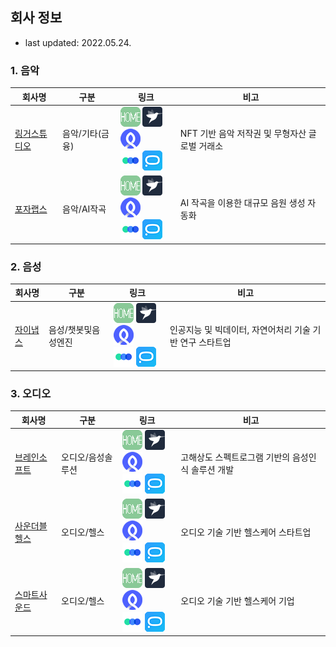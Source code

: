 ## 회사 정보

- last updated: 2022.05.24.



### 1. 음악

| 회사명       | 구분            | 링크                                                         | 비고                                           |
| ------------ | --------------- | ------------------------------------------------------------ | ---------------------------------------------- |
| [링거스튜디오](./music/LingerStudio.md) | 음악/기타(금융) | [![홈페이지](../.ico/home-32x32.png)](https://www.lingerstudio.com/) [![프로그래머스](../.ico/programmers-32x32.png)](https://programmers.co.kr/companies/7837) [![로켓펀치](../.ico/rocketpunch-32x32.png)](https://www.rocketpunch.com/companies/lingerstudiocorp) <br/>[![원티드](../.ico/wanted-32x32.png)](https://www.wanted.co.kr/company/23508) [![잡코리아](../.ico/jobkorea-32x32.png)](https://www.jobkorea.co.kr/Recruit/GI_Read/38482663) | NFT 기반 음악 저작권 및 무형자산 글로벌 거래소 |
| [포자랩스](./music/PozaLabs.md)            | 음악/AI작곡         | [![홈페이지](../.ico/home-32x32.png)](https://pozalabs.com/) [![프로그래머스](../.ico/programmers-32x32.png)](https://programmers.co.kr/companies/2308) [![로켓펀치](../.ico/rocketpunch-32x32.png)](https://www.rocketpunch.com/@contacte176cc2e) <br/>[![원티드](../.ico/wanted-32x32.png)](https://www.wanted.co.kr/company/9205) [![잡코리아](../.ico/jobkorea-32x32.png)](https://www.jobkorea.co.kr/Recruit/Co_Read/C/pozalabs) | AI 작곡을 이용한 대규모 음원 생성 자동화                 |



### 2. 음성

| 회사명                                  | 구분            | 링크                                                         | 비고                                           |
| --------------------------------------- | --------------- | ------------------------------------------------------------ | ---------------------------------------------- |
| [자이냅스](./speech/Xinapse.md)            | 음성/챗봇및음성엔진 | [![홈페이지](../.ico/home-32x32.png)](https://www.xinapse.ai/) [![프로그래머스](../.ico/programmers-32x32.png)](https://programmers.co.kr/companies/4030) [![로켓펀치](../.ico/rocketpunch-32x32.png)](https://www.rocketpunch.com/companies/fountai-2) <br/>[![원티드](../.ico/wanted-32x32.png)](https://www.wanted.co.kr/company/3305) [![잡코리아](../.ico/jobkorea-32x32.png)](https://www.jobkorea.co.kr/Super/xinapse) | 인공지능 및 빅데이터, 자연어처리 기술 기반 연구 스타트업 |



### 3. 오디오

| 회사명                                     | 구분        | 링크                                                         | 비고                               |
| ------------------------------------------ | ----------- | ------------------------------------------------------------ | ---------------------------------- |
| [브레인소프트](./audio/Brainsoft.md)       | 오디오/음성솔루션 | [![홈페이지](../.ico/home-32x32.png)](https://brainsoft.ai/) [![프로그래머스](../.ico/programmers-32x32.png)](#) [![로켓펀치](../.ico/rocketpunch-32x32.png)](#) <br/>[![원티드](../.ico/wanted-32x32.png)](#) [![잡코리아](../.ico/jobkorea-32x32.png)](https://www.jobkorea.co.kr/Recruit/Co_Read/C/brainsoftinc/Company_name/브레인소프트) | 고해상도 스펙트로그램 기반의 음성인식 솔루션 개발 |
| [사운더블헬스](./audio/SoundableHealth.md) | 오디오/헬스 | [![홈페이지](../.ico/home-32x32.png)](https://www.soundable.health/) [![프로그래머스](../.ico/programmers-32x32.png)](#) [![로켓펀치](../.ico/rocketpunch-32x32.png)](https://www.rocketpunch.com/companies/soundable-health-inc) <br/>[![원티드](../.ico/wanted-32x32.png)](https://www.wanted.co.kr/company/5189) [![잡코리아](../.ico/jobkorea-32x32.png)](#) | 오디오 기술 기반 헬스케어 스타트업 |
| [스마트사운드](./audio/SmartSound.md) | 오디오/헬스     | [![홈페이지](../.ico/home-32x32.png)](http://www.ismartsound.com/ko/) [![프로그래머스](../.ico/programmers-32x32.png)](#) [![로켓펀치](../.ico/rocketpunch-32x32.png)](https://www.rocketpunch.com/companies/smartsound) <br/>[![원티드](../.ico/wanted-32x32.png)](#) [![잡코리아](../.ico/jobkorea-32x32.png)](https://www.jobkorea.co.kr/company/44611925) | 오디오 기술 기반 헬스케어 기업                 |

